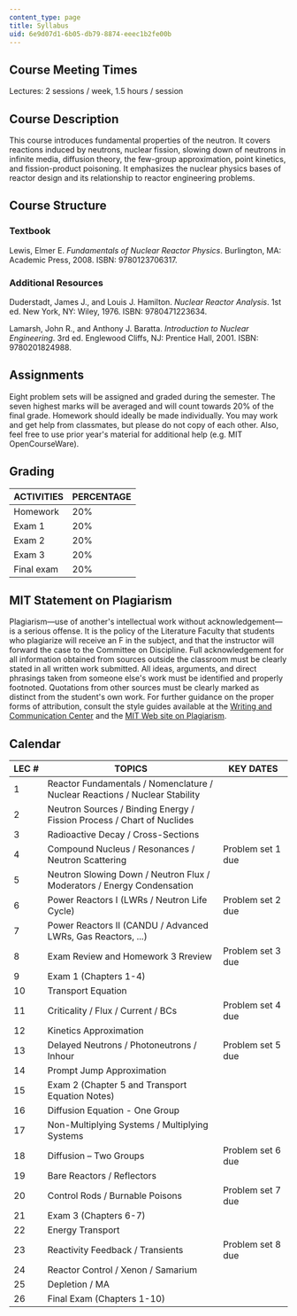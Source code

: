 ```yaml
---
content_type: page
title: Syllabus
uid: 6e9d07d1-6b05-db79-8874-eeec1b2fe00b
---
```


Course Meeting Times
--------------------

Lectures: 2 sessions / week, 1.5 hours / session

Course Description
------------------

This course introduces fundamental properties of the neutron. It covers reactions induced by neutrons, nuclear fission, slowing down of neutrons in infinite media, diffusion theory, the few-group approximation, point kinetics, and fission-product poisoning. It emphasizes the nuclear physics bases of reactor design and its relationship to reactor engineering problems.

Course Structure
----------------

### Textbook

Lewis, Elmer E. _Fundamentals of Nuclear Reactor Physics_. Burlington, MA: Academic Press, 2008. ISBN: 9780123706317.

### Additional Resources

Duderstadt, James J., and Louis J. Hamilton. _Nuclear Reactor Analysis_. 1st ed. New York, NY: Wiley, 1976. ISBN: 9780471223634.

Lamarsh, John R., and Anthony J. Baratta. _Introduction to Nuclear Engineering_. 3rd ed. Englewood Cliffs, NJ: Prentice Hall, 2001. ISBN: 9780201824988.

Assignments
-----------

Eight problem sets will be assigned and graded during the semester. The seven highest marks will be averaged and will count towards 20% of the final grade. Homework should ideally be made individually. You may work and get help from classmates, but please do not copy of each other. Also, feel free to use prior year's material for additional help (e.g. MIT OpenCourseWare).

Grading
-------

| ACTIVITIES | PERCENTAGE |
| --- | --- |
| Homework | 20% |
| Exam 1 | 20% |
| Exam 2 | 20% |
| Exam 3 | 20% |
| Final exam | 20% 

MIT Statement on Plagiarism
---------------------------

Plagiarism—use of another's intellectual work without acknowledgement—is a serious offense. It is the policy of the Literature Faculty that students who plagiarize will receive an F in the subject, and that the instructor will forward the case to the Committee on Discipline. Full acknowledgement for all information obtained from sources outside the classroom must be clearly stated in all written work submitted. All ideas, arguments, and direct phrasings taken from someone else's work must be identified and properly footnoted. Quotations from other sources must be clearly marked as distinct from the student's own work. For further guidance on the proper forms of attribution, consult the style guides available at the [Writing and Communication Center](http://cmsw.mit.edu/writing-and-communication-center/) and the [MIT Web site on Plagiarism](http://cmsw.mit.edu/writing-and-communication-center/avoiding-plagiarism/).

Calendar
--------

| LEC # | TOPICS | KEY DATES |
| --- | --- | --- |
| 1 | Reactor Fundamentals / Nomenclature / Nuclear Reactions / Nuclear Stability | &nbsp; |
| 2 | Neutron Sources / Binding Energy / Fission Process / Chart of Nuclides | &nbsp; |
| 3 | Radioactive Decay / Cross-Sections | &nbsp; |
| 4 | Compound Nucleus / Resonances / Neutron Scattering | Problem set 1 due |
| 5 | Neutron Slowing Down / Neutron Flux / Moderators / Energy Condensation | &nbsp; |
| 6 | Power Reactors I (LWRs / Neutron Life Cycle) | Problem set 2 due |
| 7 | Power Reactors II (CANDU / Advanced LWRs, Gas Reactors, ...) | &nbsp; |
| 8 | Exam Review and Homework 3 Rreview | Problem set 3 due |
| 9 | Exam 1 (Chapters 1-4) | &nbsp; |
| 10 | Transport Equation | &nbsp; |
| 11 | Criticality / Flux / Current / BCs | Problem set 4 due |
| 12 | Kinetics Approximation | &nbsp; |
| 13 | Delayed Neutrons / Photoneutrons / Inhour | Problem set 5 due |
| 14 | Prompt Jump Approximation | &nbsp; |
| 15 | Exam 2 (Chapter 5 and Transport Equation Notes) | &nbsp; |
| 16 | Diffusion Equation - One Group | &nbsp; |
| 17 | Non-Multiplying Systems / Multiplying Systems | &nbsp; |
| 18 | Diffusion – Two Groups | Problem set 6 due |
| 19 | Bare Reactors / Reflectors | &nbsp; |
| 20 | Control Rods / Burnable Poisons | Problem set 7 due |
| 21 | Exam 3 (Chapters 6-7) | &nbsp; |
| 22 | Energy Transport | &nbsp; |
| 23 | Reactivity Feedback / Transients | Problem set 8 due |
| 24 | Reactor Control / Xenon / Samarium | &nbsp; |
| 25 | Depletion / MA | &nbsp; |
| 26 | Final Exam (Chapters 1-10) |